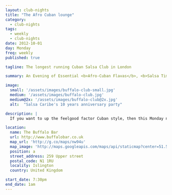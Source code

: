 ```yaml
---
layout: club-nights
title: "The Afro Cuban lounge"
category: 
  - club-nights
tags:
  - weekly
  - club-nights
date: 2012-10-01
day: Monday
freq: weekly
published: true

tagline: The longest running Cuban Salsa Club in London

summary: An Evening of Essential <b>Afro-Cuban Flavas</b>, <b>Salsa Timba</b> & <b>Latin Jazz</b>

image:
  small: '/assets/images/buffalo-club-small.jpg'
  medium: '/assets/images/buffalo-club.jpg'
  medium@2x: '/assets/images/buffalo-club@2x.jpg'
  alt:  "Salsa Caribe's 10 years anniversary party"

description: |
  If you want to up the feelgood factor Cuban style, then this Monday night at The Buffalo Bar is for you. Doors open at 7.30pm, with classes for all levels from around 7.45pm, followed by an evening of dancing, drinking and socialising to the sounds of the very best Cuban salsa, timba &amp; son, courtesy of DJ Dr Jim.

location:
  name: The Buffalo Bar
  url: http://www.buffalobar.co.uk
  map_url: 'http://g.co/maps/nw94u'
  map_image: 'http://maps.googleapis.com/maps/api/staticmap?center=51.54580,-0.103616&amp;zoom=15&amp;size=198x198&amp;markers=color:red%7Clabel:a%7C51.54580,-0.103616&amp;sensor=false'
  position: a
  street_address: 259 Upper street
  postal_code: N1 1RU
  locality: Islington
  country: United Kingdom

start_date: 7:30pm
end_date: 1am
---
```

